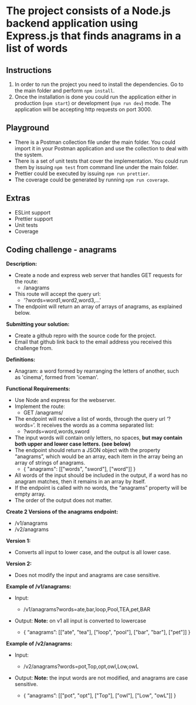 # The project consists of a Node.js backend application using Express.js that finds anagrams in a list of words

## Instructions

1. In order to run the project you need to install the dependencies. Go to the main folder and perform `npm install`.
2. Once the installation is done you could run the application either in production (`npm start`) or development (`npm run dev`) mode.
   The application will be accepting http requests on port 3000.

## Playground

- There is a Postman collection file under the main folder. You could import it in your Postman application and use the collection to deal with the system.
- There is a set of unit tests that cover the implementation. You could run them by issuing `npm test` from command line under the main folder.
- Prettier could be executed by issuing `npm run prettier`.
- The coverage could be generated by running `npm run coverage`.

## Extras

- ESLint support
- Prettier support
- Unit tests
- Coverage

## Coding challenge - anagrams

**Description:**

- Create a node and express web server that handles GET requests for the route:
  - /anagrams
- This route will accept the query url:
  - '?words=word1,word2,word3,…’
- The endpoint will return an array of arrays of anagrams, as explained below.

**Submitting your solution:**

- Create a github repro with the source code for the project.
- Email that github link back to the email address you received this challenge from.

**Definitions:**

- Anagram: a word formed by rearranging the letters of another, such as 'cinema', formed from 'iceman'.

**Functional Requirements:**

- Use Node and express for the webserver.
- Implement the route:
  - GET /anagrams/
- The endpoint will receive a list of words, through the query url ‘?words=’. It receives the words as a comma separated list:
  - ?words=word,words,sword
- The input words will contain only letters, no spaces, **but may contain both upper and lower case letters. (see below)**
- The endpoint should return a JSON object with the property “anagrams”, which would be an array, each item in the array being an array of strings of anagrams.
  - { "anagrams": [["words", "sword"], ["word"]] }
- All words of the input should be included in the output, if a word has no anagram matches, then it remains in an array by itself.
- If the endpoint is called with no words, the “anagrams” property will be empty array.
- The order of the output does not matter.

**Create 2 Versions of the anagrams endpoint:**

- /v1/anagrams
- /v2/anagrams

**Version 1:**

- Converts all input to lower case, and the output is all lower case.

**Version 2:**

- Does not modify the input and anagrams are case sensitive.

**Example of /v1/anagrams:**

- Input:

  - /v1/anagrams?words=ate,bar,loop,Pool,TEA,pet,BAR

- Output: **Note:** on v1 all input is converted to lowercase
  - { “anagrams”: [["ate", "tea"], ["loop", "pool"], ["bar", "bar"], ["pet"]] }

**Example of /v2/anagrams:**

- Input:

  - /v2/anagrams?words=pot,Top,opt,owl,Low,owL

- Output: **Note:** the input words are not modified, and anagrams are case sensitive.
  - { “anagrams”: [["pot", "opt"], ["Top"], ["owl"], ["Low", "owL"]] }
